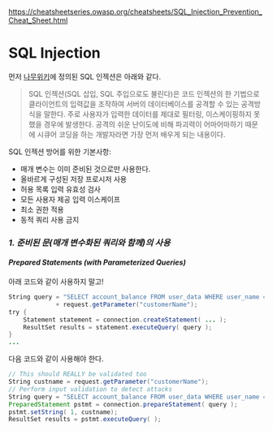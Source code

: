https://cheatsheetseries.owasp.org/cheatsheets/SQL_Injection_Prevention_Cheat_Sheet.html

# SQL Injection

먼저 [나무위키](https://namu.wiki/w/SQL%20injection)에 정의된 SQL 인젝션은 아래와 같다.

> SQL 인젝션(SQL 삽입, SQL 주입으로도 불린다)은 코드 인젝션의 한 기법으로 클라이언트의 입력값을 조작하여 서버의 데이터베이스를 공격할 수 있는 공격방식을 말한다. 주로 사용자가 입력한 데이터를 제대로 필터링, 이스케이핑하지 못했을 경우에 발생한다. 공격의 쉬운 난이도에 비해 파괴력이 어마어마하기 때문에 시큐어 코딩을 하는 개발자라면 가장 먼저 배우게 되는 내용이다.

SQL 인젝션 방어를 위한 기본사항:

-   매개 변수는 이미 준비된 것으로만 사용한다.
-   올바르게 구성된 저장 프로시저 사용
-   허용 목록 입력 유효성 검사
-   모든 사용자 제공 입력 이스케이프
-   최소 권한 적용
-   동적 쿼리 사용 금지

### **_1. 준비된 문(매개 변수화된 쿼리와 함께)의 사용_**

#### **_Prepared Statements (with Parameterized Queries)_**

아래 코드와 같이 사용하지 말고!

```java
String query = "SELECT account_balance FROM user_data WHERE user_name = "
             + request.getParameter("customerName");
try {
    Statement statement = connection.createStatement( ... );
    ResultSet results = statement.executeQuery( query );
}
...
```

다음 코드와 같이 사용해야 한다.

```java
// This should REALLY be validated too
String custname = request.getParameter("customerName");
// Perform input validation to detect attacks
String query = "SELECT account_balance FROM user_data WHERE user_name = ? ";
PreparedStatement pstmt = connection.prepareStatement( query );
pstmt.setString( 1, custname);
ResultSet results = pstmt.executeQuery( );

```

